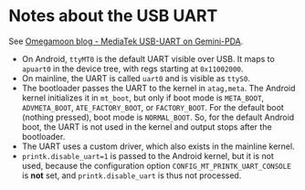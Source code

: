 # Notes about the USB UART

See [Omegamoon blog - MediaTek USB-UART on Gemini-PDA](http://www.omegamoon.com/blog/index.php?entry=entry180626-210224).

- On Android, `ttyMT0` is the default UART visible over USB. It maps to
  `apuart0` in the device tree, with regs starting at `0x11002000`.
- On mainline, the UART is called `uart0` and is visible as `ttyS0`.
- The bootloader passes the UART to the kernel in `atag,meta`. The Android
  kernel initializes it in `mt_boot`, but only if boot mode is `META_BOOT`,
  `ADVMETA_BOOT`, `ATE_FACTORY_BOOT`, or `FACTORY_BOOT`. For the default boot
  (nothing pressed), boot mode is `NORMAL_BOOT`. So, for the default Android
  boot, the UART is not used in the kernel and output stops after the
  bootloader.
- The UART uses a custom driver, which also exists in the mainline kernel.
- `printk.disable_uart=1` is passed to the Android kernel, but it is not used,
  because the configuration option `CONFIG_MT_PRINTK_UART_CONSOLE` is **not**
  set, and `printk.disable_uart` is thus not processed.

